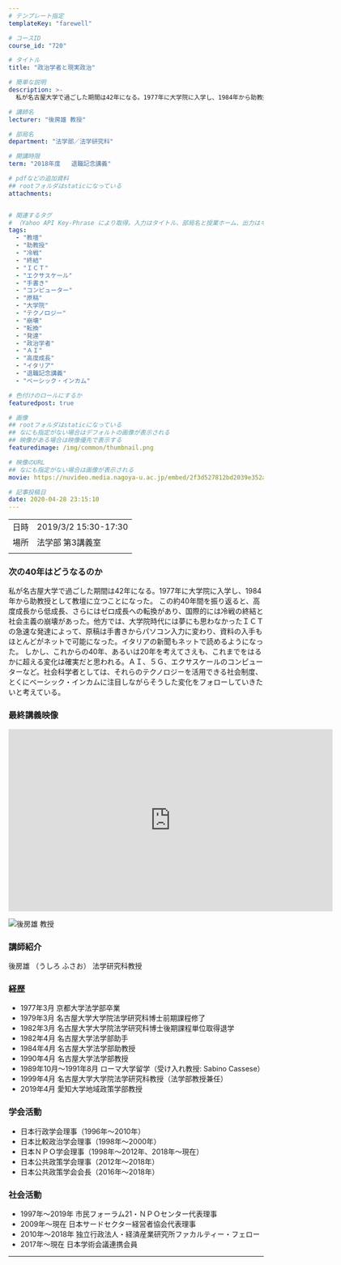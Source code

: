 ```yaml
---
# テンプレート指定
templateKey: "farewell"

# コースID
course_id: "720"

# タイトル
title: "政治学者と現実政治"

# 簡単な説明
description: >-
  私が名古屋大学で過ごした期間は42年になる。1977年に大学院に入学し、1984年から助教授として教壇に立つことになった。この約40年間を振り返ると、高度成長から低成長、さらにはゼロ成長への転換があり、国際的には冷戦の終結と社会主義の崩壊があった。他方では、大学院時代には夢にも思わなかったＩＣＴの急速な発達によって、原稿は手書きからパソコン入力に変わり、資料の入手もほとんどがネットで可能にな ....

# 講師名
lecturer: "後房雄 教授"

# 部局名
department: "法学部／法学研究科"

# 開講時限
term: "2018年度	退職記念講義"

# pdfなどの追加資料
## rootフォルダはstaticになっている
attachments:


# 関連するタグ
# （Yahoo API Key-Phrase により取得。入力はタイトル、部局名と授業ホーム、出力はキーフレーズ（tags））
tags:
  - "教壇"
  - "助教授"
  - "冷戦"
  - "終結"
  - "ＩＣＴ"
  - "エクサスケール"
  - "手書き"
  - "コンピューター"
  - "原稿"
  - "大学院"
  - "テクノロジー"
  - "崩壊"
  - "転換"
  - "発達"
  - "政治学者"
  - "ＡＩ"
  - "高度成長"
  - "イタリア"
  - "退職記念講義"
  - "ベーシック・インカム"

# 色付けのロールにするか
featuredpost: true

# 画像
## rootフォルダはstaticになっている
## なにも指定がない場合はデフォルトの画像が表示される
## 映像がある場合は映像優先で表示する
featuredimage: /img/common/thumbnail.png

# 映像のURL
## なにも指定がない場合は画像が表示される
movie: https://nuvideo.media.nagoya-u.ac.jp/embed/2f3d527812bd2039e352a185ef2e8f7f609d0e3c

# 記事投稿日
date: 2020-04-28 23:15:10
---
```


|   |   |
|---|---|
| 日時 | 2019/3/2  15:30-17:30 |
| 場所 | 法学部 第3講義室 |
|   |   |


### 次の40年はどうなるのか

私が名古屋大学で過ごした期間は42年になる。1977年に大学院に入学し、1984年から助教授として教壇に立つことになった。
この約40年間を振り返ると、高度成長から低成長、さらにはゼロ成長への転換があり、国際的には冷戦の終結と社会主義の崩壊があった。他方では、大学院時代には夢にも思わなかったＩＣＴの急速な発達によって、原稿は手書きからパソコン入力に変わり、資料の入手もほとんどがネットで可能になった。イタリアの新聞もネットで読めるようになった。
 しかし、これからの40年、あるいは20年を考えてさえも、これまでをはるかに超える変化は確実だと思われる。ＡＩ、５Ｇ、エクサスケールのコンピューターなど。社会科学者としては、それらのテクノロジーを活用できる社会制度、とくにベーシック・インカムに注目しながらそうした変化をフォローしていきたいと考えている。
 
 
### 最終講義映像 

<iframe src="https://nuvideo.media.nagoya-u.ac.jp/embed/2f3d527812bd2039e352a185ef2e8f7f609d0e3c" width="640" height="360" frameborder="0" allowfullscreen></iframe>





![後房雄 教授](https://ocw.nagoya-u.jp/files/720/ushirosan.jpg) 


### 講師紹介

後房雄 （うしろ ふさお） 法学研究科教授


### 経歴
*  1977年3月 京都大学法学部卒業 
*  1979年3月 名古屋大学大学院法学研究科博士前期課程修了 
*  1982年3月 名古屋大学大学院法学研究科博士後期課程単位取得退学 
*  1982年4月 名古屋大学法学部助手
*  1984年4月 名古屋大学法学部助教授 
*  1990年4月 名古屋大学法学部教授 
*  1989年10月～1991年8月 ローマ大学留学（受け入れ教授: Sabino Cassese） 
*  1999年4月 名古屋大学大学院法学研究科教授（法学部教授兼任） 
*  2019年4月 愛知大学地域政策学部教授 

### 学会活動
*  日本行政学会理事（1996年～2010年） 
*  日本比較政治学会理事（1998年～2000年） 
*  日本ＮＰＯ学会理事（1998年～2012年、2018年～現在） 
*  日本公共政策学会理事（2012年～2018年） 
*  日本公共政策学会会長（2016年～2018年） 

### 社会活動
* 1997年～2019年 市民フォーラム21・ＮＰＯセンター代表理事 
* 2009年～現在  日本サードセクター経営者協会代表理事 
* 2010年～2018年 独立行政法人・経済産業研究所ファカルティー・フェロー 
* 2017年～現在  日本学術会議連携会員





-----